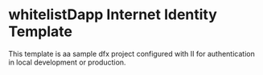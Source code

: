 # whitelistDapp Internet Identity Template

This template is aa sample dfx project configured with II for authentication in local development or production.
